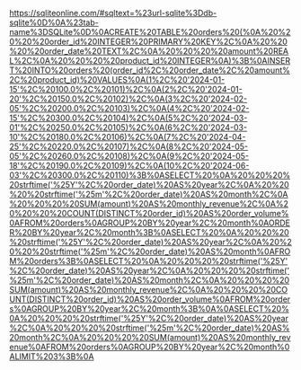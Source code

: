 https://sqliteonline.com/#sqltext=%23url-sqlite%3Ddb-sqlite%0D%0A%23tab-name%3DSQLite%0D%0ACREATE%20TABLE%20orders%20(%0A%20%20%20%20order_id%20INTEGER%20PRIMARY%20KEY%2C%0A%20%20%20%20order_date%20TEXT%2C%0A%20%20%20%20amount%20REAL%2C%0A%20%20%20%20product_id%20INTEGER%0A)%3B%0AINSERT%20INTO%20orders%20(order_id%2C%20order_date%2C%20amount%2C%20product_id)%20VALUES%0A(1%2C%20'2024-01-15'%2C%20100.0%2C%20101)%2C%0A(2%2C%20'2024-01-20'%2C%20150.0%2C%20102)%2C%0A(3%2C%20'2024-02-05'%2C%20200.0%2C%20103)%2C%0A(4%2C%20'2024-02-15'%2C%20300.0%2C%20104)%2C%0A(5%2C%20'2024-03-01'%2C%20250.0%2C%20105)%2C%0A(6%2C%20'2024-03-10'%2C%20180.0%2C%20106)%2C%0A(7%2C%20'2024-04-25'%2C%20220.0%2C%20107)%2C%0A(8%2C%20'2024-05-05'%2C%20260.0%2C%20108)%2C%0A(9%2C%20'2024-05-18'%2C%20190.0%2C%20109)%2C%0A(10%2C%20'2024-06-03'%2C%20300.0%2C%20110)%3B%0ASELECT%20%0A%20%20%20%20strftime('%25Y'%2C%20order_date)%20AS%20year%2C%0A%20%20%20%20strftime('%25m'%2C%20order_date)%20AS%20month%2C%0A%20%20%20%20SUM(amount)%20AS%20monthly_revenue%2C%0A%20%20%20%20COUNT(DISTINCT%20order_id)%20AS%20order_volume%0AFROM%20orders%0AGROUP%20BY%20year%2C%20month%0AORDER%20BY%20year%2C%20month%3B%0ASELECT%20%0A%20%20%20%20strftime('%25Y'%2C%20order_date)%20AS%20year%2C%0A%20%20%20%20strftime('%25m'%2C%20order_date)%20AS%20month%0AFROM%20orders%3B%0ASELECT%20%0A%20%20%20%20strftime('%25Y'%2C%20order_date)%20AS%20year%2C%0A%20%20%20%20strftime('%25m'%2C%20order_date)%20AS%20month%2C%0A%20%20%20%20SUM(amount)%20AS%20monthly_revenue%2C%0A%20%20%20%20COUNT(DISTINCT%20order_id)%20AS%20order_volume%0AFROM%20orders%0AGROUP%20BY%20year%2C%20month%3B%0A%0ASELECT%20%0A%20%20%20%20strftime('%25Y'%2C%20order_date)%20AS%20year%2C%0A%20%20%20%20strftime('%25m'%2C%20order_date)%20AS%20month%2C%0A%20%20%20%20SUM(amount)%20AS%20monthly_revenue%0AFROM%20orders%0AGROUP%20BY%20year%2C%20month%0ALIMIT%203%3B%0A
